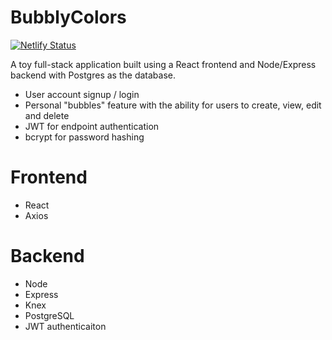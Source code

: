 # BubblyColors

[![Netlify Status](https://api.netlify.com/api/v1/badges/ef767c32-f8c9-457a-9736-3608e40e08a3/deploy-status)](https://app.netlify.com/sites/bubbly-colors/deploys)

A toy full-stack application built using a React frontend and Node/Express backend with Postgres as the database.

- User account signup / login
- Personal "bubbles" feature with the ability for users to create, view, edit and delete
- JWT for endpoint authentication
- bcrypt for password hashing

# Frontend

- React
- Axios

# Backend

- Node
- Express
- Knex
- PostgreSQL
- JWT authenticaiton
